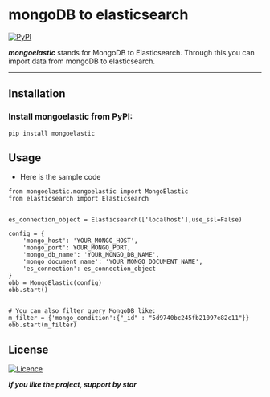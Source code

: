 # mongoDB to elasticsearch

[![PyPI](https://img.shields.io/pypi/v/mongoelastic?color=green)](https://pypi.org/project/mongoelastic/)


***mongoelastic*** stands for MongoDB to Elasticsearch. Through this you can import data from mongoDB to elasticsearch.

---

## Installation

### Install mongoelastic from PyPI: <br />
`pip install mongoelastic` <br />

## Usage




* Here is the sample code 
```shell
from mongoelastic.mongoelastic import MongoElastic
from elasticsearch import Elasticsearch


es_connection_object = Elasticsearch(['localhost'],use_ssl=False)

config = {
    'mongo_host': 'YOUR_MONGO_HOST',
    'mongo_port': YOUR_MONGO_PORT,
    'mongo_db_name': 'YOUR_MONGO_DB_NAME',
    'mongo_document_name': 'YOUR_MONGO_DOCUMENT_NAME',
    'es_connection': es_connection_object
}
obb = MongoElastic(config)
obb.start()


# You can also filter query MongoDB like:
m_filter = {'mongo_condition':{"_id" : "5d9740bc245fb21097e82c11"}}
obb.start(m_filter)  
```


## License

[![Licence](https://img.shields.io/badge/Licence-MIT-GREEN.svg)](https://pypi.org/project/mongoelastic/)

***If you like the project, support by star***